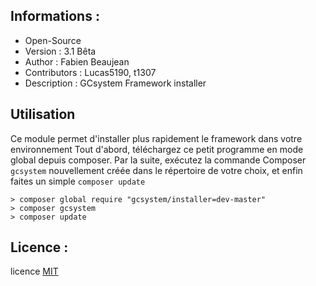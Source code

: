 ﻿Informations :
-----------

* Open-Source
* Version  : 3.1 Bêta
* Author : Fabien Beaujean
* Contributors : Lucas5190, t1307
* Description : GCsystem Framework installer

Utilisation
-----------

Ce module permet d'installer plus rapidement le framework dans votre environnement
Tout d'abord, téléchargez ce petit programme en mode global depuis composer. 
Par la suite, exécutez la commande Composer ``gcsystem`` nouvellement créée dans le répertoire de votre choix, 
et enfin faites un simple ``composer update``

```text
> composer global require "gcsystem/installer=dev-master"
> composer gcsystem
> composer update
```

Licence :
-----------

licence [MIT](http://opensource.org/licenses/MIT)